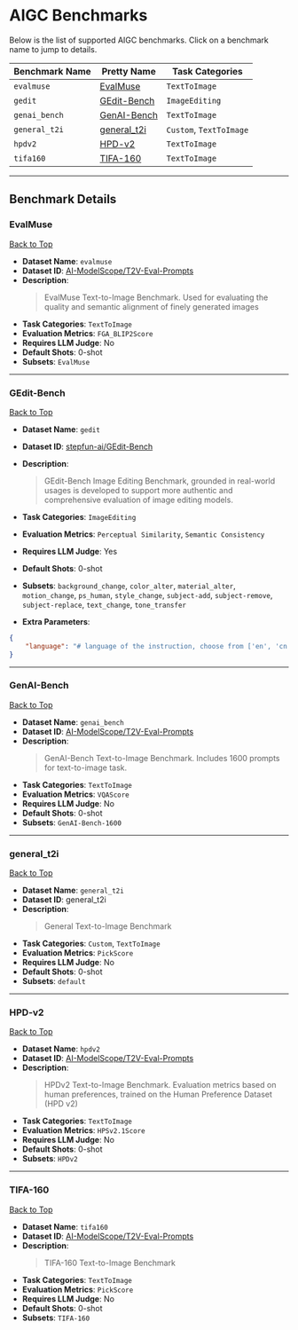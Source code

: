 # AIGC Benchmarks

Below is the list of supported AIGC benchmarks. Click on a benchmark name to jump to details.

| Benchmark Name | Pretty Name | Task Categories |
|------------|----------|----------|
| `evalmuse` | [EvalMuse](#evalmuse) | `TextToImage` |
| `gedit` | [GEdit-Bench](#gedit-bench) | `ImageEditing` |
| `genai_bench` | [GenAI-Bench](#genai-bench) | `TextToImage` |
| `general_t2i` | [general_t2i](#general_t2i) | `Custom`, `TextToImage` |
| `hpdv2` | [HPD-v2](#hpd-v2) | `TextToImage` |
| `tifa160` | [TIFA-160](#tifa-160) | `TextToImage` |

---

## Benchmark Details

### EvalMuse

[Back to Top](#aigc-benchmarks)
- **Dataset Name**: `evalmuse`
- **Dataset ID**: [AI-ModelScope/T2V-Eval-Prompts](https://modelscope.cn/datasets/AI-ModelScope/T2V-Eval-Prompts/summary)
- **Description**:  
  > EvalMuse Text-to-Image Benchmark. Used for evaluating the quality and semantic alignment of finely generated images
- **Task Categories**: `TextToImage`
- **Evaluation Metrics**: `FGA_BLIP2Score`
- **Requires LLM Judge**: No
- **Default Shots**: 0-shot
- **Subsets**: `EvalMuse`


---

### GEdit-Bench

[Back to Top](#aigc-benchmarks)
- **Dataset Name**: `gedit`
- **Dataset ID**: [stepfun-ai/GEdit-Bench](https://modelscope.cn/datasets/stepfun-ai/GEdit-Bench/summary)
- **Description**:  
  > GEdit-Bench Image Editing Benchmark, grounded in real-world usages is developed to support more authentic and comprehensive evaluation of image editing models.
- **Task Categories**: `ImageEditing`
- **Evaluation Metrics**: `Perceptual Similarity`, `Semantic Consistency`
- **Requires LLM Judge**: Yes
- **Default Shots**: 0-shot
- **Subsets**: `background_change`, `color_alter`, `material_alter`, `motion_change`, `ps_human`, `style_change`, `subject-add`, `subject-remove`, `subject-replace`, `text_change`, `tone_transfer`

- **Extra Parameters**: 
```json
{
    "language": "# language of the instruction, choose from ['en', 'cn'], default to `en`"
}
```

---

### GenAI-Bench

[Back to Top](#aigc-benchmarks)
- **Dataset Name**: `genai_bench`
- **Dataset ID**: [AI-ModelScope/T2V-Eval-Prompts](https://modelscope.cn/datasets/AI-ModelScope/T2V-Eval-Prompts/summary)
- **Description**:  
  > GenAI-Bench Text-to-Image Benchmark. Includes 1600 prompts for text-to-image task.
- **Task Categories**: `TextToImage`
- **Evaluation Metrics**: `VQAScore`
- **Requires LLM Judge**: No
- **Default Shots**: 0-shot
- **Subsets**: `GenAI-Bench-1600`


---

### general_t2i

[Back to Top](#aigc-benchmarks)
- **Dataset Name**: `general_t2i`
- **Dataset ID**: general_t2i
- **Description**:  
  > General Text-to-Image Benchmark
- **Task Categories**: `Custom`, `TextToImage`
- **Evaluation Metrics**: `PickScore`
- **Requires LLM Judge**: No
- **Default Shots**: 0-shot
- **Subsets**: `default`


---

### HPD-v2

[Back to Top](#aigc-benchmarks)
- **Dataset Name**: `hpdv2`
- **Dataset ID**: [AI-ModelScope/T2V-Eval-Prompts](https://modelscope.cn/datasets/AI-ModelScope/T2V-Eval-Prompts/summary)
- **Description**:  
  > HPDv2 Text-to-Image Benchmark. Evaluation metrics based on human preferences, trained on the Human Preference Dataset (HPD v2)
- **Task Categories**: `TextToImage`
- **Evaluation Metrics**: `HPSv2.1Score`
- **Requires LLM Judge**: No
- **Default Shots**: 0-shot
- **Subsets**: `HPDv2`


---

### TIFA-160

[Back to Top](#aigc-benchmarks)
- **Dataset Name**: `tifa160`
- **Dataset ID**: [AI-ModelScope/T2V-Eval-Prompts](https://modelscope.cn/datasets/AI-ModelScope/T2V-Eval-Prompts/summary)
- **Description**:  
  > TIFA-160 Text-to-Image Benchmark
- **Task Categories**: `TextToImage`
- **Evaluation Metrics**: `PickScore`
- **Requires LLM Judge**: No
- **Default Shots**: 0-shot
- **Subsets**: `TIFA-160`

